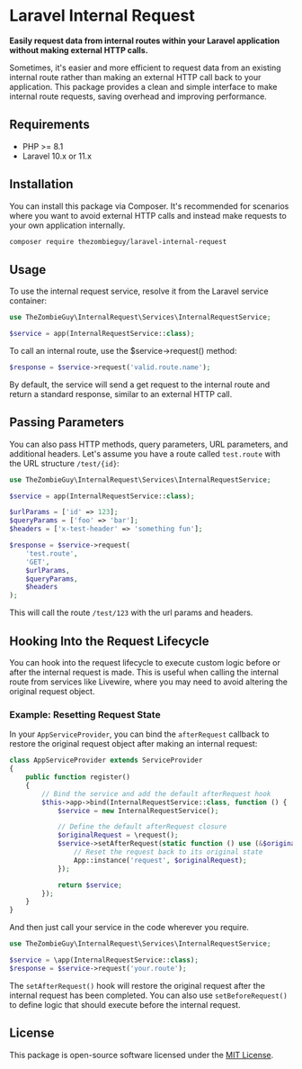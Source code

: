 # Laravel Internal Request
**Easily request data from internal routes within your Laravel application without making external HTTP calls.**

Sometimes, it's easier and more efficient to request data from an existing internal route rather than making an external HTTP call back to your application. This package provides a clean and simple interface to make internal route requests, saving overhead and improving performance.

## Requirements

- PHP >= 8.1
- Laravel 10.x or 11.x

## Installation

You can install this package via Composer. It's recommended for scenarios where you want to avoid external HTTP calls and instead make requests to your own application internally.

```bash 
composer require thezombieguy/laravel-internal-request
```

## Usage

To use the internal request service, resolve it from the Laravel service container:

```php
use TheZombieGuy\InternalRequest\Services\InternalRequestService;

$service = app(InternalRequestService::class);
```

To call an internal route, use the $service->request() method:

```php
$response = $service->request('valid.route.name');
```

By default, the service will send a get request to the internal route and return a standard response, similar to an external HTTP call.

## Passing Parameters
You can also pass HTTP methods, query parameters, URL parameters, and additional headers. Let's assume you have a route called `test.route` with the URL structure `/test/{id}`:

```php
use TheZombieGuy\InternalRequest\Services\InternalRequestService;

$service = app(InternalRequestService::class);

$urlParams = ['id' => 123];
$queryParams = ['foo' => 'bar'];
$headers = ['x-test-header' => 'something fun'];

$response = $service->request(
    'test.route',
    'GET',
    $urlParams,
    $queryParams,
    $headers
);
```

This will call the route `/test/123` with the url params and headers.

## Hooking Into the Request Lifecycle

You can hook into the request lifecycle to execute custom logic before or after the internal request is made. This is useful when calling the internal route from services like Livewire, where you may need to avoid altering the original request object.

### Example: Resetting Request State

In your `AppServiceProvider`, you can bind the `afterRequest` callback to restore the original request object after making an internal request:
```php
class AppServiceProvider extends ServiceProvider
{
    public function register()
    {
        // Bind the service and add the default afterRequest hook
        $this->app->bind(InternalRequestService::class, function () {
            $service = new InternalRequestService();

            // Define the default afterRequest closure
            $originalRequest = \request();
            $service->setAfterRequest(static function () use (&$originalRequest) {
                // Reset the request back to its original state
                App::instance('request', $originalRequest);
            });

            return $service;
        });
    }
}
```
And then just call your service in the code wherever you require.

```php
use TheZombieGuy\InternalRequest\Services\InternalRequestService;

$service = \app(InternalRequestService::class);
$response = $service->request('your.route');
```
The `setAfterRequest()` hook will restore the original request after the internal request has been completed. You can also use `setBeforeRequest()` to define logic that should execute before the internal request.
## License

This package is open-source software licensed under the [MIT License](LICENSE.md).

